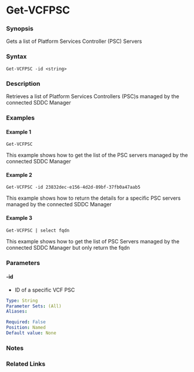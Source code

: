 # Get-VCFPSC

### Synopsis
Gets a list of Platform Services Controller (PSC) Servers

### Syntax
```
Get-VCFPSC -id <string>
```

### Description
Retrieves a list of Platform Services Controllers (PSC)s managed by the connected SDDC Manager

### Examples
#### Example 1
```
Get-VCFPSC
```
This example shows how to get the list of the PSC servers managed by the connected SDDC Manager

#### Example 2
```
Get-VCFPSC -id 23832dec-e156-4d2d-89bf-37fb0a47aab5
```
This example shows how to return the details for a specific PSC servers managed by the connected SDDC Manager

#### Example 3
```
Get-VCFPSC | select fqdn
```
This example shows how to get the list of PSC Servers managed by the connected SDDC Manager but only return the fqdn

### Parameters

#### -id
- ID of a specific VCF PSC

```yaml
Type: String
Parameter Sets: (All)
Aliases:

Required: False
Position: Named
Default value: None
```

### Notes

### Related Links
